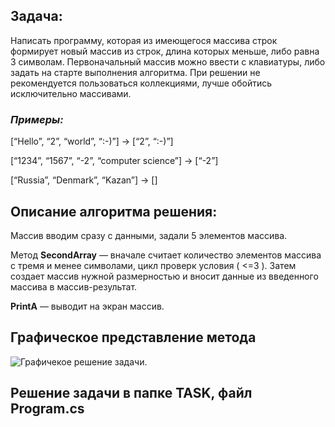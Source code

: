 ## Задача: 

Написать программу, которая из имеющегося массива строк формирует новый массив из 
строк, длина которых меньше, либо равна 3 символам. Первоначальный массив можно ввести с 
клавиатуры, либо задать на старте выполнения алгоритма. При решении не рекомендуется 
пользоваться коллекциями, лучше обойтись исключительно массивами.

### _Примеры:_

[“Hello”, “2”, “world”, “:-)”] → [“2”, “:-)”]

[“1234”, “1567”, “-2”, “computer science”] → [“-2”]

[“Russia”, “Denmark”, “Kazan”] → []


## Описание алгоритма решения:

Массив вводим сразу с данными, задали 5 элементов массива.

Метод __SecondArray__ — вначале считает количество элементов массива с 
тремя и менее символами, цикл проверк условия ( <=3 ). 
Затем создает массив нужной размерностью и вносит данные 
из введенного массива в массив-результат.

__PrintA__ — выводит на экран  массив.

## Графическое представление метода
![Графичекое решение задачи](https://github.com/dolja4/FinalTASK/commit/60563f0d6831db3e253e1f09aa68de0fc1e388f4).

## Решение задачи в папке TASK, файл Program.cs
